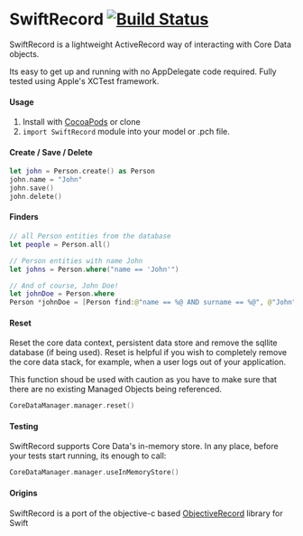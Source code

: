 # SwiftRecord [![Build Status][ci-bdg]][ci]

[ci-bdg]: https://travis-ci.org/dglancy/SwiftRecord.svg
[ci]: https://travis-ci.org/dglancy/SwiftRecord

SwiftRecord is a lightweight ActiveRecord way of interacting with Core Data objects.

Its easy to get up and running with no AppDelegate code required. Fully tested using Apple's XCTest framework.

#### Usage

1. Install with [CocoaPods](http://cocoapods.org) or clone
2. `import SwiftRecord` module into your model or .pch file.

#### Create / Save / Delete

``` swift
let john = Person.create() as Person
john.name = "John"
john.save()
john.delete()
```

#### Finders

```` swift
// all Person entities from the database
let people = Person.all()

// Person entities with name John
let johns = Person.where("name == 'John'")

// And of course, John Doe!
let johnDoe = Person.where
Person *johnDoe = [Person find:@"name == %@ AND surname == %@", @"John", @"Doe"];
````

#### Reset

Reset the core data context, persistent data store and remove the sqllite database (if being used). Reset is helpful if you wish to completely remove the core data stack, for example, when a user logs out of your application.

This function shoud be used with caution as you have to make sure that there are no existing Managed Objects being referenced.

``` swift
CoreDataManager.manager.reset()
```

#### Testing

SwiftRecord supports Core Data's in-memory store. In any place, before your tests start running, its enough to call:

``` swift
CoreDataManager.manager.useInMemoryStore()
```

#### Origins

SwiftRecord is a port of the objective-c based [ObjectiveRecord](https://github.com/supermarin/ObjectiveRecord) library for Swift
